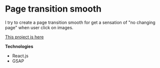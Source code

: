 # Page transition smooth

I try to create a page transition smooth for get a sensation of "no changing page" when user click on images.

[This project is here](https://page-transition-smooth.vercel.app/)

**Technologies**
- React.js
- GSAP
